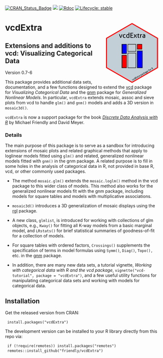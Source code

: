 <!-- badges: start -->

[![CRAN_Status_Badge](http://www.r-pkg.org/badges/version/vcdExtra)](https://cran.r-project.org/package=vcdExtra)
[![](http://cranlogs.r-pkg.org/badges/grand-total/vcdExtra)](https://cran.r-project.org/package=vcdExtra)
[![Rdoc](http://www.rdocumentation.org/badges/version/vcdExtra)](https://www.rdocumentation.org/packages/vcdExtra)
[![Lifecycle: stable](https://img.shields.io/badge/lifecycle-stable-brightgreen.svg)](https://lifecycle.r-lib.org/articles/stages.html#stable)

<!-- badges: end -->

# vcdExtra <img src="man/figures/vcdExtra-logo.png" align="right" height="200px" />
## Extensions and additions to vcd: Visualizing Categorical Data 

Version 0.7-6

This package provides additional data sets, documentation, and
a few functions designed to extend the [vcd](https://CRAN.R-project.org/package=vcd) package for *Visualizing Categorical Data*
and the [gnm](https://CRAN.R-project.org/package=gnm) package for *Generalized Nonlinear Models*. 
In particular, `vcdExtra` extends mosaic, assoc and sieve plots from vcd to handle `glm()` and `gnm()` models and
adds a 3D version in `mosaic3d()`.

`vcdExtra` is now a support package for the book [*Discrete Data Analysis with R*](http://ddar.datavis.ca) by Michael Friendly and David Meyer.

### Details

The main purpose of this package is to serve as a sandbox for
introducing extensions of
mosaic plots and related graphical methods
that apply to loglinear models fitted using
`glm()` and related, generalized nonlinear models fitted
with `gnm()` in the gnm package.
A related purpose is to fill in some holes in the analysis of
categorical data in R, not provided in base R, vcd, 
or other commonly used packages.

* The method `mosaic.glm()` 
extends the `mosaic.loglm()` method in the vcd
package to this wider class of models.  This method also works for
the generalized nonlinear models fit with the gnm package,
including models for square tables and models with multiplicative associations.

* `mosaic3d()`
introduces a 3D generalization of mosaic displays using the
[rgl](https://CRAN.R-project.org/package=rgl) package.

* A new class, `glmlist`, is introduced for working with
collections of glm objects, e.g., `Kway()` for fitting
all K-way models from a basic marginal model, and `LRstats()`
for brief statistical summaries of goodness-of-fit for a collection of
models.

* For square tables with ordered factors, `Crossings()` supplements the 
specification of terms in model formulas using
`Symm()`,
`Diag()`, 
`Topo(),` etc. in the [gnm](https://CRAN.R-project.org/package=gnm) package.

* In addition, there are many new data sets, a tutorial vignette,
_Working with categorical data with R and the vcd package_, `vignette("vcd-tutorial", package = "vcdExtra")`,
and a few useful utility functions for manipulating categorical data sets and working with models for
categorical data. 

## Installation

Get the released version from CRAN:

     install.packages("vcdExtra")

The development version can be installed to your R library directly from this repo via:

     if (!require(remotes)) install.packages("remotes")
     remotes::install_github("friendly/vcdExtra")
